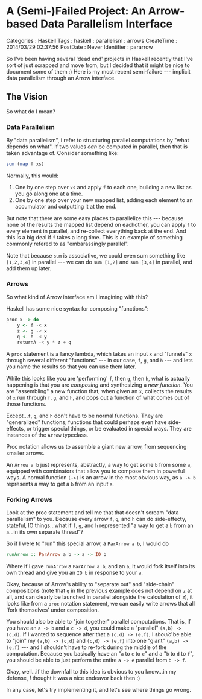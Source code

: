 A (Semi-)Failed Project: An Arrow-based Data Parallelism Interface
==================================================================

Categories
:   Haskell
Tags
:   haskell
:   parallelism
:   arrows
CreateTime
:   2014/03/29 02:37:56
PostDate
:   Never
Identifier
:   pararrow

So I've been having several 'dead end' projects in Haskell recently that I've
sort of just scrapped and move from, but I decided that it might be nice to
document some of them :)  Here is my most recent semi-failure --- implicit
data parallelism through an Arrow interface.

The Vision
----------

So what do I mean?

### Data Parallelism

By "data parallelism", i refer to structuring parallel computations by "what
depends on what".  If two values *can* be computed in parallel, then that is
taken advantage of.  Consider something like:

~~~haskell
sum (map f xs)
~~~

Normally, this would:

1. One by one step over `xs` and apply `f` to each one, building a new list as
   you go along one at a time.
2. One by one step over your new mapped list, adding each element to an
   accumulator and outputting it at the end.

But note that there are some easy places to parallelize this --- because none
of the results the mapped list depend on eachother, you can apply `f` to every
element in parallel, and re-collect everything back at the end.  And this is a
big deal if `f` takes a long time.  This is an example of something commonly
refered to as "embarassingly parallel".

Note that because `sum` is associative, we could even sum something like
`[1,2,3,4]` in parallel --- we can do `sum [1,2]` and `sum [3,4]` in parallel,
and add them up later.

### Arrows

So what kind of Arrow interface am I imagining with this?

Haskell has some nice syntax for composing "functions":

~~~haskell
proc x -> do
    y <- f -< x
    z <- g -< x
    q <- h -< y
    returnA -< y * z + q
~~~

A `proc` statement is a fancy lambda, which takes an input `x` and "funnels"
`x` through several different "functions" --- in our case, `f`, `g`, and `h`
--- and lets you name the results so that you can use them later.

While this looks like you are 'performing' `f`, then `g`, then `h`, what is
actually happening is that you are *composing* and synthesizing a *new
function*.  You are "assembling" a new function that, when given an `x`,
collects the results of `x` run through `f`, `g`, and `h`, and pops out a
function of what comes out of those functions.

Except...`f`, `g`, and `h` don't have to be normal functions.  They are
"generalized" functions; functions that could perhaps even have side-effects,
or trigger special things, or be evaluated in special ways.  They are
instances of the `Arrow` typeclass.

Proc notation allows us to assemble a giant new arrow, from sequencing smaller
arrows.

An `Arrow a b` just represents, abstractly, a way to get some `b` from some
`a`, equipped with combinators that allow you to compose them in powerful
ways.  A normal function `(->)` is an arrow in the most obvious way, as `a ->
b` represents a way to get a `b` from an input `a`.

### Forking Arrows

Look at the proc statement and tell me that that doesn't scream "data
parallelism" to you.  Because every arrow `f`, `g`, and `h` can do
side-effecty, stateful, IO things...what if `f`, `g`, and `h` represented "a
way to get a `b` from an `a`...in its own separate thread"?

So if I were to "run" this special arrow, a `ParArrow a b`, I would do

~~~haskell
runArrow :: ParArrow a b -> a -> IO b
~~~

Where if i gave `runArrow` a `ParArrow a b`, and an `a`, It would fork itself
into its own thread and give you an `IO b` in response to your `a`.

Okay, because of Arrow's ability to "separate out" and "side-chain"
compositions (note that `q` in the previous example does not depend on `z` at
all, and can clearly be launched in parallel alongside the calculation of
`z`), it looks like from a `proc` notation statement, we can easily write
arrows that all 'fork themselves' under composition.

You should also be able to "join together" parallel computations.  That is, if
you have an `a -> b` and a `c -> d`, you could make a "parallel" `(a,b) ->
(c,d)`.  If I wanted to sequence after that a `(c,d) -> (e,f)`, I *should* be
able to "join" my `(a,b) -> (c,d)` and `(c,d) -> (e,f)` into one "giant"
`(a,b) -> (e,f)` --- and I shouldn't have to re-fork during the middle of the
computation.  Because you basically have an "`a` to `c` to `e`" and a "`b` to
`d` to `f`", you should be able to just perform the entire `a -> e` parallel
from `b -> f`.

Okay, well...if the downfall to this idea is obvious to you know...in my
defense, *I* thought it was a nice endeavor back then :)

In any case, let's try implementing it, and let's see where things go wrong.

